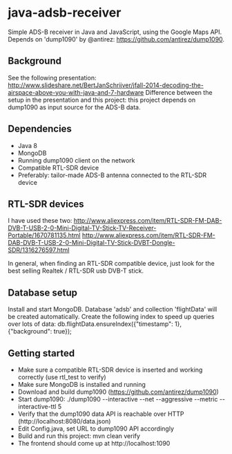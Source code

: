 java-adsb-receiver
==================

Simple ADS-B receiver in Java and JavaScript, using the Google Maps API.
Depends on 'dump1090' by @antirez: https://github.com/antirez/dump1090.
 
Background
---
See the following presentation:
    http://www.slideshare.net/BertJanSchrijver/jfall-2014-decoding-the-airspace-above-you-with-java-and-7-hardware
Difference between the setup in the presentation and this project: this project depends on dump1090
as input source for the ADS-B data.

Dependencies
---
- Java 8
- MongoDB
- Running dump1090 client on the network
- Compatible RTL-SDR device
- Preferably: tailor-made ADS-B antenna connected to the RTL-SDR device

RTL-SDR devices
---
I have used these two:
    http://www.aliexpress.com/item/RTL-SDR-FM-DAB-DVB-T-USB-2-0-Mini-Digital-TV-Stick-TV-Receiver-Portable/1670781135.html
    http://www.aliexpress.com/item/RTL-SDR-FM-DAB-DVB-T-USB-2-0-Mini-Digital-TV-Stick-DVBT-Dongle-SDR/1316276597.html

In general, when finding an RTL-SDR compatible device, just look for the best selling Realtek / RTL-SDR usb DVB-T stick.


Database setup
---
Install and start MongoDB. Database 'adsb' and collection 'flightData' will be created automatically.
Create the following index to speed up queries over lots of data:
    db.flightData.ensureIndex({"timestamp": 1}, {"background": true});

Getting started
---
* Make sure a compatible RTL-SDR device is inserted and working correctly (use rtl_test to verify)
* Make sure MongoDB is installed and running
* Download and build dump1090 (https://github.com/antirez/dump1090)
* Start dump1090:
    ./dump1090 --interactive --net --aggressive --metric --interactive-ttl 5
* Verify that the dump1090 data API is reachable over HTTP (http://localhost:8080/data.json)
* Edit Config.java, set URL to dump1090 API accordingly
* Build and run this project:
    mvn clean verify
* The frontend should come up at http://localhost:1090


